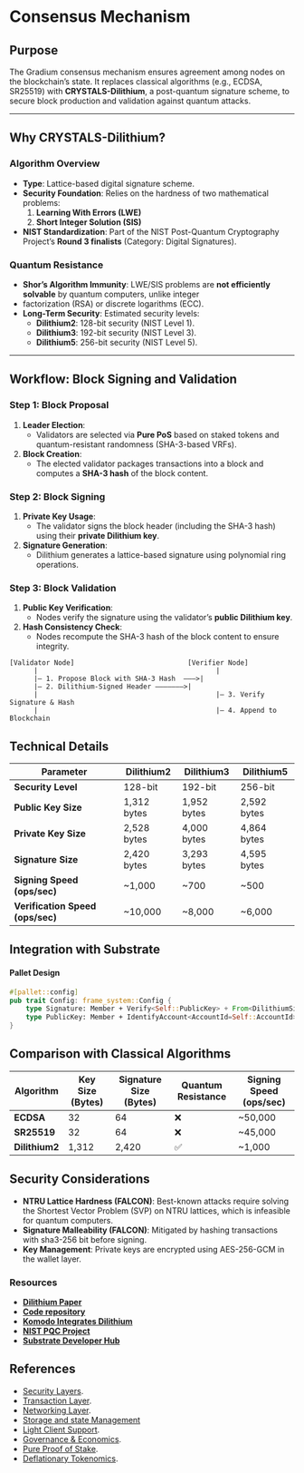 # Consensus Mechanism

## **Purpose**

The Gradium consensus mechanism ensures agreement among nodes on the blockchain’s state. It replaces classical algorithms (e.g.,
ECDSA, SR25519) with **CRYSTALS-Dilithium**, a post-quantum signature scheme, to secure block production and validation
against quantum attacks.

---

## **Why CRYSTALS-Dilithium?**

### **Algorithm Overview**

- **Type**: Lattice-based digital signature scheme.
- **Security Foundation**: Relies on the hardness of two mathematical problems:
    1. **Learning With Errors (LWE)**
    2. **Short Integer Solution (SIS)**
- **NIST Standardization**: Part of the NIST Post-Quantum Cryptography Project’s **Round 3 finalists** (Category:
  Digital Signatures).

### **Quantum Resistance**

- **Shor’s Algorithm Immunity**: LWE/SIS problems are **not efficiently solvable** by quantum computers, unlike integer
- factorization (RSA) or discrete logarithms (ECC).
- **Long-Term Security**: Estimated security levels:
    - **Dilithium2**: 128-bit security (NIST Level 1).
    - **Dilithium3**: 192-bit security (NIST Level 3).
    - **Dilithium5**: 256-bit security (NIST Level 5).

---

## **Workflow: Block Signing and Validation**

### **Step 1: Block Proposal**

1. **Leader Election**:
    - Validators are selected via **Pure PoS** based on staked tokens and quantum-resistant randomness (SHA-3-based
      VRFs).
2. **Block Creation**:
    - The elected validator packages transactions into a block and computes a **SHA-3 hash** of the block content.

### **Step 2: Block Signing**

1. **Private Key Usage**:
    - The validator signs the block header (including the SHA-3 hash) using their **private Dilithium key**.
2. **Signature Generation**:
    - Dilithium generates a lattice-based signature using polynomial ring operations.

### **Step 3: Block Validation**

1. **Public Key Verification**:
    - Nodes verify the signature using the validator’s **public Dilithium key**.
2. **Hash Consistency Check**:
    - Nodes recompute the SHA-3 hash of the block content to ensure integrity.

```plaintext
[Validator Node]                            [Verifier Node]  
      |                                            |  
      |— 1. Propose Block with SHA-3 Hash  ———>|  
      |— 2. Dilithium-Signed Header ———————>|  
      |                                            |— 3. Verify Signature & Hash  
      |                                            |— 4. Append to Blockchain  
```

## Technical Details

| Parameter                        | Dilithium2  | Dilithium3  | Dilithium5  |
|----------------------------------|-------------|-------------|-------------|
| **Security Level**               | 128-bit     | 192-bit     | 256-bit     |
| **Public Key Size**              | 1,312 bytes | 1,952 bytes | 2,592 bytes |
| **Private Key Size**             | 2,528 bytes | 4,000 bytes | 4,864 bytes |
| **Signature Size**               | 2,420 bytes | 3,293 bytes | 4,595 bytes |
| **Signing Speed (ops/sec)**      | ~1,000      | ~700        | ~500        |
| **Verification Speed (ops/sec)** | ~10,000     | ~8,000      | ~6,000      |

## Integration with Substrate

#### Pallet Design

```rust
#[pallet::config]
pub trait Config: frame_system::Config {
    type Signature: Member + Verify<Self::PublicKey> + From<DilithiumSignature>;
    type PublicKey: Member + IdentifyAccount<AccountId=Self::AccountId>;
}
```

## Comparison with Classical Algorithms

| Algorithm      | Key Size (Bytes) | Signature Size (Bytes) | Quantum Resistance | Signing Speed (ops/sec) |
|----------------|------------------|------------------------|--------------------|-------------------------|
| **ECDSA**      | 32               | 64                     | ❌                  | ~50,000                 |
| **SR25519**    | 32               | 64                     | ❌                  | ~45,000                 |
| **Dilithium2** | 1,312            | 2,420                  | ✅                  | ~1,000                  |

## Security Considerations

- **NTRU Lattice Hardness (FALCON)**: Best-known attacks require solving the Shortest Vector Problem (SVP) on NTRU
  lattices, which is infeasible for quantum computers.
- **Signature Malleability (FALCON)**: Mitigated by hashing transactions with sha3-256 bit before signing.
- **Key Management**: Private keys are encrypted using AES-256-GCM in the wallet layer.

### Resources

- **[Dilithium Paper](https://pq-crystals.org/dilithium/data/dilithium-specification-round3-20210201.pdf)**
- **[Code repository](https://github.com/pq-crystals/dilithium)**
- **[Komodo Integrates Dilithium](https://komodoplatform.com/en/blog/dilithium-quantum-secure-blockchain/)**
- **[NIST PQC Project](https://csrc.nist.gov/projects/post-quantum-cryptography)**
- **[Substrate Developer Hub](https://substrate.dev/docs/en/)**

## References

- [Security Layers](https://github.com/GradeLabz/quantum-resistant-blockchain-docs/tree/main/3.0%20Security%20Layers).
- [Transaction Layer](https://github.com/GradeLabz/quantum-resistant-blockchain-docs/blob/main/2.0%20Core%20Blockchain%20Features/2.2%20transaction-layer.md).
- [Networking Layer](https://github.com/GradeLabz/quantum-resistant-blockchain-docs/blob/main/3.0%20Security%20Layers/3.2%20networking-layer.md).
- [Storage and state Management](https://github.com/GradeLabz/quantum-resistant-blockchain-docs/blob/main/3.0%20Security%20Layers/3.3%20storage-and-state-management.md)
- [Light Client Support](https://github.com/GradeLabz/quantum-resistant-blockchain-docs/blob/main/4.0%20Supporting%20Features/4.1%20light-client-support.md).
- [Governance & Economics](https://github.com/GradeLabz/quantum-resistant-blockchain-docs/tree/main/5.0%20Governance%20and%20Economics).
- [Pure Proof of Stake](https://github.com/GradeLabz/quantum-resistant-blockchain-docs/blob/main/5.0%20Governance%20and%20Economics/5.2%20pure-proof-of-stake.md).
- [Deflationary Tokenomics](https://github.com/GradeLabz/quantum-resistant-blockchain-docs/blob/main/5.0%20Governance%20and%20Economics/5.3%20deflationary-tokenomics.md).

